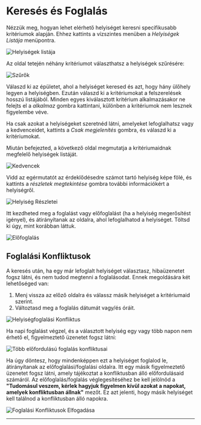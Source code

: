 # Keresés és Foglalás

Nézzük meg, hogyan lehet elérhető helyiséget keresni specifikusabb kritériumok alapján.
Ehhez kattints a vízszintes menüben a *Helyiségek Listája* menüpontra.

![Helyiségek listája](../assets/room_booking/list_of_rooms.png)

Az oldal tetején néhány kritériumot választhatsz a helyiségek szűrésére:

![Szűrők](../assets/room_booking/list_of_rooms_filters.png)

Válaszd ki az épületet, ahol a helyiséget keresed és azt, hogy hány ülőhely legyen a helyiségben. Ezután válaszd ki a kritériumokat a felszerelések hosszú listájából. Minden egyes kiválasztott kritérium alkalmazásakor ne felejts el a *alkalmaz* gombra kattintani, különben a kritériumok nem lesznek figyelembe véve.

Ha csak azokat a helyiségeket szeretnéd látni, amelyeket lefoglalhatsz vagy a kedvenceidet, kattints a *Csak megjelenítés* gombra, és válaszd ki a kritériumokat.

Miután befejezted, a következő oldal megmutatja a kritériumaidnak megfelelő helyiségek listáját.

![Kedvencek](../assets/room_booking/favourite.png)

Vidd az egérmutatót az érdeklődésedre számot tartó helyiség képe fölé, és kattints a *részletek megtekintése* gombra további információkért a helyiségről.

![Helyiség Részletei](../assets/room_booking/list_of_room_room_detail.png)

Itt kezdheted meg a foglalást vagy előfoglalást (ha a helyiség megerősítést igényel), és átirányítanak az oldalra, ahol lefoglalhatod a helyiséget. Töltsd ki úgy, mint korábban láttuk.

![Előfoglalás](../assets/room_booking/list_of_room_pre_booking.png)

## Foglalási Konfliktusok

A keresés után, ha egy már lefoglalt helyiséget választasz, hibaüzenetet fogsz látni, és nem tudod megtenni a foglalásodat. Ennek megoldására két lehetőséged van:

1. Menj vissza az előző oldalra és válassz másik helyiséget a kritériumaid szerint.
2. Változtasd meg a foglalás dátumát vagy/és óráit.

![Helyiségfoglalási Konfliktus](../assets/room_booking/list_of_rooms_room_detail_pre_booking_room_conflict.png)

Ha napi foglalást végzel, és a választott helyiség egy vagy több napon nem érhető el, figyelmeztető üzenetet fogsz látni:

![Több előfordulású foglalás konfliktusai](../assets/room_booking/pre_book_room_conflict.png)

Ha úgy döntesz, hogy mindenképpen ezt a helyiséget foglalod le, átirányítanak az előfoglalási/foglalási oldalra. Itt egy másik figyelmeztető üzenetet fogsz látni, amely tájékoztat a konfliktusban álló előfordulásaid számáról. Az előfoglalás/foglalás véglegesítéséhez be kell jelölnöd a **"Tudomásul veszem, kérlek hagyjuk figyelmen kívül azokat a napokat, amelyek konfliktusban állnak"** mezőt. Ez azt jelenti, hogy másik helyiséget kell találnod a konfliktusban álló napokra.

![Foglalási Konfliktusok Elfogadása](../assets/room_booking/pre_booking_conflicting_occurrences.png)

---
